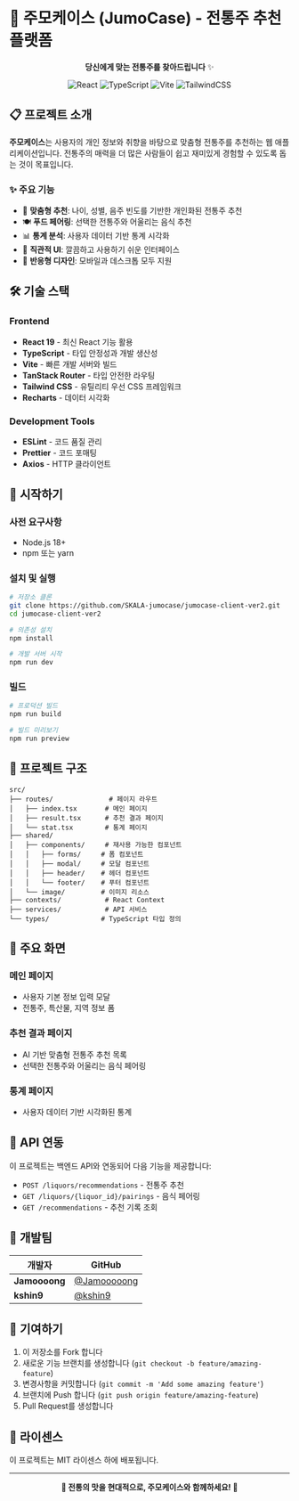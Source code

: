# 🍶 주모케이스 (JumoCase) - 전통주 추천 플랫폼

<div align="center">

**당신에게 맞는 전통주를 찾아드립니다** ✨

![React](https://img.shields.io/badge/React-19.1.1-61DAFB?style=for-the-badge&logo=react&logoColor=white)
![TypeScript](https://img.shields.io/badge/TypeScript-5.8.3-3178C6?style=for-the-badge&logo=typescript&logoColor=white)
![Vite](https://img.shields.io/badge/Vite-7.1.7-646CFF?style=for-the-badge&logo=vite&logoColor=white)
![TailwindCSS](https://img.shields.io/badge/Tailwind_CSS-4.1.13-06B6D4?style=for-the-badge&logo=tailwindcss&logoColor=white)

</div>

## 📋 프로젝트 소개

**주모케이스**는 사용자의 개인 정보와 취향을 바탕으로 맞춤형 전통주를 추천하는 웹 애플리케이션입니다.
전통주의 매력을 더 많은 사람들이 쉽고 재미있게 경험할 수 있도록 돕는 것이 목표입니다.

### ✨ 주요 기능

- 🎯 **맞춤형 추천**: 나이, 성별, 음주 빈도를 기반한 개인화된 전통주 추천
- 🍽️ **푸드 페어링**: 선택한 전통주와 어울리는 음식 추천
- 📊 **통계 분석**: 사용자 데이터 기반 통계 시각화
- 🎨 **직관적 UI**: 깔끔하고 사용하기 쉬운 인터페이스
- 📱 **반응형 디자인**: 모바일과 데스크톱 모두 지원

## 🛠️ 기술 스택

### Frontend

- **React 19** - 최신 React 기능 활용
- **TypeScript** - 타입 안정성과 개발 생산성
- **Vite** - 빠른 개발 서버와 빌드
- **TanStack Router** - 타입 안전한 라우팅
- **Tailwind CSS** - 유틸리티 우선 CSS 프레임워크
- **Recharts** - 데이터 시각화

### Development Tools

- **ESLint** - 코드 품질 관리
- **Prettier** - 코드 포매팅
- **Axios** - HTTP 클라이언트

## 🚀 시작하기

### 사전 요구사항

- Node.js 18+
- npm 또는 yarn

### 설치 및 실행

```bash
# 저장소 클론
git clone https://github.com/SKALA-jumocase/jumocase-client-ver2.git
cd jumocase-client-ver2

# 의존성 설치
npm install

# 개발 서버 시작
npm run dev
```

### 빌드

```bash
# 프로덕션 빌드
npm run build

# 빌드 미리보기
npm run preview
```

## 📁 프로젝트 구조

```
src/
├── routes/              # 페이지 라우트
│   ├── index.tsx       # 메인 페이지
│   ├── result.tsx      # 추천 결과 페이지
│   └── stat.tsx        # 통계 페이지
├── shared/
│   ├── components/     # 재사용 가능한 컴포넌트
│   │   ├── forms/     # 폼 컴포넌트
│   │   ├── modal/     # 모달 컴포넌트
│   │   ├── header/    # 헤더 컴포넌트
│   │   └── footer/    # 푸터 컴포넌트
│   └── image/         # 이미지 리소스
├── contexts/           # React Context
├── services/           # API 서비스
└── types/             # TypeScript 타입 정의
```

## 🎨 주요 화면

### 메인 페이지

- 사용자 기본 정보 입력 모달
- 전통주, 특산물, 지역 정보 폼

### 추천 결과 페이지

- AI 기반 맞춤형 전통주 추천 목록
- 선택한 전통주와 어울리는 음식 페어링

### 통계 페이지

- 사용자 데이터 기반 시각화된 통계

## 🤖 API 연동

이 프로젝트는 백엔드 API와 연동되어 다음 기능을 제공합니다:

- `POST /liquors/recommendations` - 전통주 추천
- `GET /liquors/{liquor_id}/pairings` - 음식 페어링
- `GET /recommendations` - 추천 기록 조회

## 👥 개발팀

| 개발자        | GitHub                                     |
| ------------- | ------------------------------------------ |
| **Jamoooong** | [@Jamooooong](https://github.com/Jamooooong) |
| **kshin9**    | [@kshin9](https://github.com/kshin9)       |

## 🤝 기여하기

1. 이 저장소를 Fork 합니다
2. 새로운 기능 브랜치를 생성합니다 (`git checkout -b feature/amazing-feature`)
3. 변경사항을 커밋합니다 (`git commit -m 'Add some amazing feature'`)
4. 브랜치에 Push 합니다 (`git push origin feature/amazing-feature`)
5. Pull Request를 생성합니다

## 📜 라이센스

이 프로젝트는 MIT 라이센스 하에 배포됩니다.

---

<div align="center">
  <strong>🍶 전통의 맛을 현대적으로, 주모케이스와 함께하세요! 🍶</strong>
</div>

